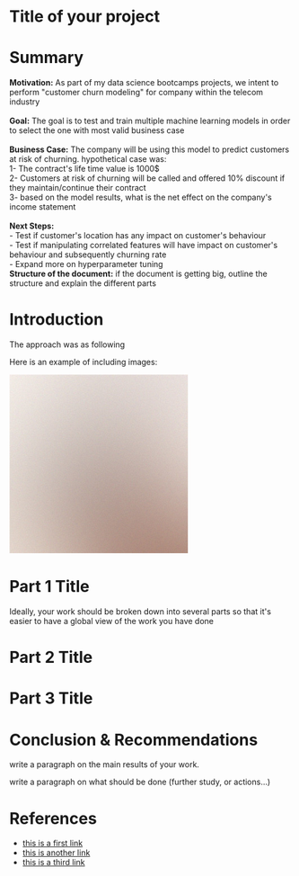 # Title of your project


# Summary

**Motivation:** As part of my data science bootcamps projects, we intent to perform "customer churn modeling" for company within the telecom industry
<br />
<br />**Goal:** The goal is to test and train multiple machine learning models in order to select the one with most valid business case
<br />
<br />**Business Case:** The company will be using this model to predict customers at risk of churning. hypothetical case was:
<br />1- The contract's life time value is 1000$
<br />2- Customers at risk of churning will be called and offered 10% discount if they maintain/continue their contract
<br />3- based on the model results, what is the net effect on the company's income statement
<br />
<br />**Next Steps:** 
<br />- Test if customer's location has any impact on customer's behaviour
<br />- Test if manipulating correlated features will have impact on customer's behaviour and subsequently churning rate
<br />- Expand more on hyperparameter tuning
<br />**Structure of the document:** if the document is getting big, outline the structure and explain the different parts
<br />
# Introduction
The approach was as following

Here is an example of including images:

![img](img/pic01.jpg)

# Part 1 Title
Ideally, your work should be broken down into several parts so that it's easier to have a global view of the work you have done

# Part 2 Title

# Part 3 Title

# Conclusion & Recommendations

write a paragraph on the main results of your work.

write a paragraph on what should be done (further study, or actions...)

# References

- [this is a first link](https://www.google.com/)
- [this is another link](https://www.google.com/)
- [this is a third link](https://www.google.com/)

